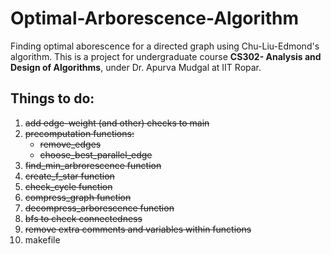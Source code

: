 # Optimal-Arborescence-Algorithm
Finding optimal aborescence for a directed graph using Chu-Liu-Edmond's algorithm.
This is a project for undergraduate course **CS302- Analysis and Design of Algorithms**, under Dr. Apurva Mudgal at IIT Ropar.

## Things to do:
1. ~~add edge-weight (and other) checks to main~~
2. ~~precomputation functions:~~
    - ~~remove_edges~~
    - ~~choose_best_parallel_edge~~
3. ~~find_min_arbrorescence function~~
4. ~~create_f_star function~~
5. ~~check_cycle function~~
6. ~~compress_graph function~~
7. ~~decompress_arborescence function~~
8. ~~bfs to check connectedness~~
9. ~~remove extra comments and variables within functions~~
10. makefile